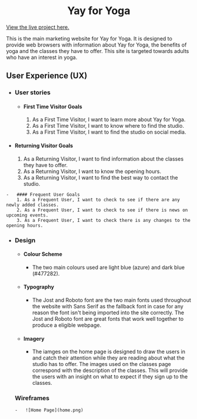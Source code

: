 <h1 align="center">Yay for Yoga</h1>

[View the live project here.](https://8000-black-cat-lse9h9dh.ws-eu11.gitpod.io/index.html)

<p>This is the main marketing website for Yay for Yoga. It is designed to provide web browsers with information about Yay for Yoga, the benefits of yoga and the classes they have to offer. This site is targeted towards adults who have an interest in yoga.</p>

## User Experience (UX)

-   ### User stories

    -   #### First Time Visitor Goals
        1. As a First Time Visitor, I want to learn more about Yay for Yoga.
        2. As a First Time Visitor, I want to know where to find the studio. 
        3. As a First Time Visitor, I want to find the studio on social media.

   -   #### Returning Visitor Goals

        1. As a Returning Visitor, I want to find information about the classes they have to offer.
        2. As a Returning Visitor, I want to know the opening hours.
        3. As a Returning Visitor, I want to find the best way to contact the studio.

    -   #### Frequent User Goals
        1. As a Frequent User, I want to check to see if there are any newly added classes.
        2. As a Frequent User, I want to check to see if there is news on upcoming events.
        3. As a Frequent User, I want to check there is any changes to the opening hours.

-   ### Design
    -   #### Colour Scheme
        -   The two main colours used are light blue (azure) and dark blue (#477282).
    -   #### Typography
        -   The Jost and Roboto font are the two main fonts used throughout the website with Sans Serif as the fallback font in case for any reason the font isn't being imported into the site correctly. The Jost and Roboto font are great fonts that work well together to produce a eligible webpage.
    -   #### Imagery
        -   The iamges on the home page is designed to draw the users in and catch their attention while they are reading about what the studio has to offer. The images used on the classes page correspond with the description of the classes. This will provide the users with an insight on what to expect if they sign up to the classes.

    ### Wireframes
        -   ![Home Page](home.png)
